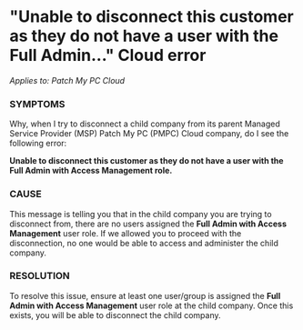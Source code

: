 # "Unable to disconnect this customer as they do not have a user with the Full Admin..." Cloud error

_Applies to: Patch My PC Cloud_

### SYMPTOMS

Why, when I try to disconnect a child company from its parent Managed Service Provider (MSP) Patch My PC (PMPC) Cloud company, do I see the following error:

**Unable to disconnect this customer as they do not have a user with the Full Admin with Access Management role.**

### CAUSE

This message is telling you that in the child company you are trying to disconnect from, there are no users assigned the **Full Admin with Access Management** user role. If we allowed you to proceed with the disconnection, no one would be able to access and administer the child company.

### RESOLUTION

To resolve this issue, ensure at least one user/group is assigned the **Full Admin with Access Management** user role at the child company. Once this exists, you will be able to disconnect the child company.
